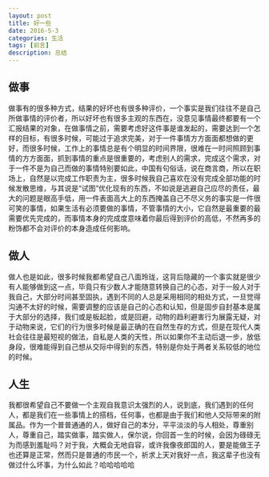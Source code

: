 ```yaml
---
layout: post
title: 好一些
date: 2016-5-3
categories: 生活
tags: [前言]
description: 总结
---
```


## 做事

做事有的很多种方式，结果的好坏也有很多种评价，一个事实是我们往往不是自己所做事情的评价者，所以好坏也有很多主观的东西在，没意见事情最终都要有一个汇报结果的对象，在做事情之前，需要考虑好这件事是谁发起的，需要达到一个怎样的目标，有很多时候，可能过于追求完美，对于一件事情方方面面都想做的更好，而很多时候，工作上的事情总是有个明显的时间界限，很难在一时间照顾到事情的方方面面，抓到事情的重点是很重要的，考虑别人的需求，完成这个需求，对于一件不是为自己而做的事情特别要如此，中国有句俗话，说在商言商，所以在职场上，自然是以完成工作职责为主，很多时候我自己喜欢在没有完成全部功能的时候发散思维，与其说是“试图”优化现有的东西，不如说是逃避自己应尽的责任，最大的问题是眼高手低，用一件表面高大上的东西掩盖自己不尽义务的事实是一件很可笑的事情，如果生活有必须要做的事情，不管事情的大小，它自然是最重要的最需要优先完成的，而事情本身的完成度意味着你最后得到评价的高低，不然再多的粉饰都不会对评价的本身造成任何影响。

## 做人

做人也是如此，很多时候我都希望自己八面玲珑，这背后隐藏的一个事实就是很少有人能够做到这一点，毕竟只有少数人才能随意转换自己的心态，对于一般人对于我自己，大部分时间甚至固执，遇到不同的人总是采用相同的相处方式，一旦觉得沟通不太好的时候，需要调整的应该是自己的心态和认知，但是固步自封基本是属于大部分的选择，我们或是板起脸，或是回避，动物的趋利避害行为展露无疑，对于动物来说，它们的行为很多时候是最正确的在自然生存的方式，但是在现代人类社会往往是最短视的做法，自私是人类的天性，所以如果你不主动后退一步，放低身段，很难能得到自己想从交际中得到的东西，特别是你处于两者关系较低的地位的时候。

## 人生

我都很希望自己不要做一个主观自我意识太强烈的人，说到底，我们遇到的任何人，都是我们在一些事情上的搭档，任何事，也都是由于我们和他人交际带来的附属品。作为一个普普通通的人，做好自己的本分，平平淡淡的与人相处，尊重别人，尊重自己，踏实做事，踏实做人，保尔说，你回首一生的时候，会因为碌碌无为而感到羞耻吗？对于我，大概会无地自容，或许我像夜郎国的人，要是能做王子也还算是正常，然而只是普通的市民一个，祈求上天对我好一点，我这辈子也没有做过什么坏事，为什么如此？哈哈哈哈哈




